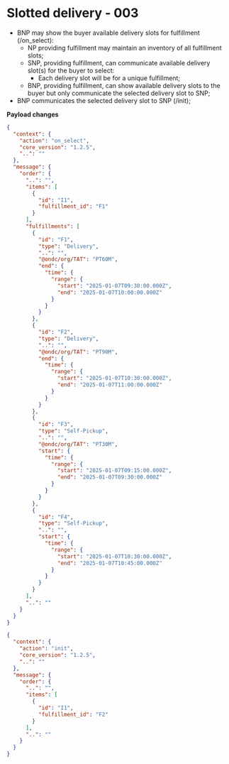 # Slotted delivery - 003

- BNP may show the buyer available delivery slots for fulfillment (/on_select):
  - NP providing fulfillment may maintain an inventory of all fulfillment slots;
  - SNP, providing fulfillment, can communicate available delivery slot(s) for the buyer to select:
    - Each delivery slot will be for a unique fulfillment;
  - BNP, providing fulfillment, can show available delivery slots to the buyer but only communicate the selected delivery slot to SNP;
- BNP communicates the selected delivery slot to SNP (/init);

**Payload changes**

```json
{
  "context": {
    "action": "on_select",
    "core_version": "1.2.5",
    "..": ""
  },
  "message": {
    "order": {
      "..": "",
      "items": [
        {
          "id": "I1",
          "fulfillment_id": "F1"
        }
      ],
      "fulfillments": [
        {
          "id": "F1",
          "type": "Delivery",
          "..": "",
          "@ondc/org/TAT": "PT60M",
          "end": {
            "time": {
              "range": {
                "start": "2025-01-07T09:30:00.000Z",
                "end": "2025-01-07T10:00:00.000Z"
              }
            }
          }
        },
        {
          "id": "F2",
          "type": "Delivery",
          "..": "",
          "@ondc/org/TAT": "PT90M",
          "end": {
            "time": {
              "range": {
                "start": "2025-01-07T10:30:00.000Z",
                "end": "2025-01-07T11:00:00.000Z"
              }
            }
          }
        },
        {
          "id": "F3",
          "type": "Self-Pickup",
          "..": "",
          "@ondc/org/TAT": "PT30M",
          "start": {
            "time": {
              "range": {
                "start": "2025-01-07T09:15:00.000Z",
                "end": "2025-01-07T09:30:00.000Z"
              }
            }
          }
        },
        {
          "id": "F4",
          "type": "Self-Pickup",
          "..": "",
          "start": {
            "time": {
              "range": {
                "start": "2025-01-07T10:30:00.000Z",
                "end": "2025-01-07T10:45:00.000Z"
              }
            }
          }
        }
      ],
      "..": ""
    }
  }
}
```

```json
{
  "context": {
    "action": "init",
    "core_version": "1.2.5",
    "..": ""
  },
  "message": {
    "order": {
      "..": "",
      "items": [
        {
          "id": "I1",
          "fulfillment_id": "F2"
        }
      ],
      "..": ""
    }
  }
}
```